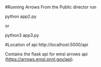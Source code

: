 #Running Arrows
From the Public director run

python app2.py

or 

python3 app3.py


#Location of api
http://localhost:5000/api

Contains the flask api for emsl arrows api (https://arrows.emsl.pnnl.gov/api).

